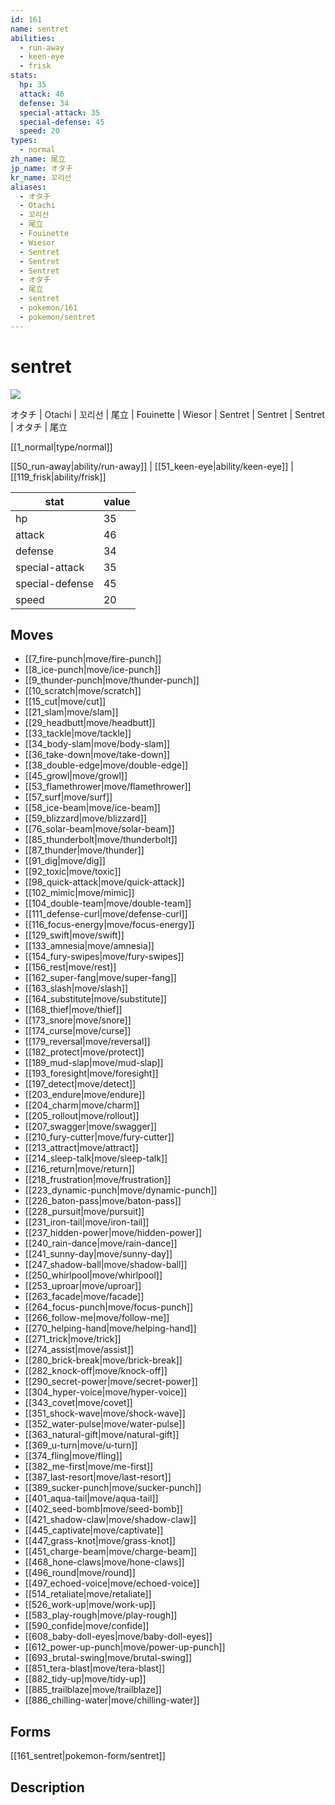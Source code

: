 ```yaml
---
id: 161
name: sentret
abilities:
  - run-away
  - keen-eye
  - frisk
stats:
  hp: 35
  attack: 46
  defense: 34
  special-attack: 35
  special-defense: 45
  speed: 20
types:
  - normal
zh_name: 尾立
jp_name: オタチ
kr_name: 꼬리선
aliases:
  - オタチ
  - Otachi
  - 꼬리선
  - 尾立
  - Fouinette
  - Wiesor
  - Sentret
  - Sentret
  - Sentret
  - オタチ
  - 尾立
  - sentret
  - pokemon/161
  - pokemon/sentret
---
```

# sentret

![](https://raw.githubusercontent.com/PokeAPI/sprites/master/sprites/pokemon/161.png)

オタチ | Otachi | 꼬리선 | 尾立 | Fouinette | Wiesor | Sentret | Sentret | Sentret | オタチ | 尾立

[[1_normal|type/normal]]

[[50_run-away|ability/run-away]] | [[51_keen-eye|ability/keen-eye]] | [[119_frisk|ability/frisk]]

|stat|value|
|---|---|
|hp|35|
|attack|46|
|defense|34|
|special-attack|35|
|special-defense|45|
|speed|20|


## Moves

- [[7_fire-punch|move/fire-punch]]
- [[8_ice-punch|move/ice-punch]]
- [[9_thunder-punch|move/thunder-punch]]
- [[10_scratch|move/scratch]]
- [[15_cut|move/cut]]
- [[21_slam|move/slam]]
- [[29_headbutt|move/headbutt]]
- [[33_tackle|move/tackle]]
- [[34_body-slam|move/body-slam]]
- [[36_take-down|move/take-down]]
- [[38_double-edge|move/double-edge]]
- [[45_growl|move/growl]]
- [[53_flamethrower|move/flamethrower]]
- [[57_surf|move/surf]]
- [[58_ice-beam|move/ice-beam]]
- [[59_blizzard|move/blizzard]]
- [[76_solar-beam|move/solar-beam]]
- [[85_thunderbolt|move/thunderbolt]]
- [[87_thunder|move/thunder]]
- [[91_dig|move/dig]]
- [[92_toxic|move/toxic]]
- [[98_quick-attack|move/quick-attack]]
- [[102_mimic|move/mimic]]
- [[104_double-team|move/double-team]]
- [[111_defense-curl|move/defense-curl]]
- [[116_focus-energy|move/focus-energy]]
- [[129_swift|move/swift]]
- [[133_amnesia|move/amnesia]]
- [[154_fury-swipes|move/fury-swipes]]
- [[156_rest|move/rest]]
- [[162_super-fang|move/super-fang]]
- [[163_slash|move/slash]]
- [[164_substitute|move/substitute]]
- [[168_thief|move/thief]]
- [[173_snore|move/snore]]
- [[174_curse|move/curse]]
- [[179_reversal|move/reversal]]
- [[182_protect|move/protect]]
- [[189_mud-slap|move/mud-slap]]
- [[193_foresight|move/foresight]]
- [[197_detect|move/detect]]
- [[203_endure|move/endure]]
- [[204_charm|move/charm]]
- [[205_rollout|move/rollout]]
- [[207_swagger|move/swagger]]
- [[210_fury-cutter|move/fury-cutter]]
- [[213_attract|move/attract]]
- [[214_sleep-talk|move/sleep-talk]]
- [[216_return|move/return]]
- [[218_frustration|move/frustration]]
- [[223_dynamic-punch|move/dynamic-punch]]
- [[226_baton-pass|move/baton-pass]]
- [[228_pursuit|move/pursuit]]
- [[231_iron-tail|move/iron-tail]]
- [[237_hidden-power|move/hidden-power]]
- [[240_rain-dance|move/rain-dance]]
- [[241_sunny-day|move/sunny-day]]
- [[247_shadow-ball|move/shadow-ball]]
- [[250_whirlpool|move/whirlpool]]
- [[253_uproar|move/uproar]]
- [[263_facade|move/facade]]
- [[264_focus-punch|move/focus-punch]]
- [[266_follow-me|move/follow-me]]
- [[270_helping-hand|move/helping-hand]]
- [[271_trick|move/trick]]
- [[274_assist|move/assist]]
- [[280_brick-break|move/brick-break]]
- [[282_knock-off|move/knock-off]]
- [[290_secret-power|move/secret-power]]
- [[304_hyper-voice|move/hyper-voice]]
- [[343_covet|move/covet]]
- [[351_shock-wave|move/shock-wave]]
- [[352_water-pulse|move/water-pulse]]
- [[363_natural-gift|move/natural-gift]]
- [[369_u-turn|move/u-turn]]
- [[374_fling|move/fling]]
- [[382_me-first|move/me-first]]
- [[387_last-resort|move/last-resort]]
- [[389_sucker-punch|move/sucker-punch]]
- [[401_aqua-tail|move/aqua-tail]]
- [[402_seed-bomb|move/seed-bomb]]
- [[421_shadow-claw|move/shadow-claw]]
- [[445_captivate|move/captivate]]
- [[447_grass-knot|move/grass-knot]]
- [[451_charge-beam|move/charge-beam]]
- [[468_hone-claws|move/hone-claws]]
- [[496_round|move/round]]
- [[497_echoed-voice|move/echoed-voice]]
- [[514_retaliate|move/retaliate]]
- [[526_work-up|move/work-up]]
- [[583_play-rough|move/play-rough]]
- [[590_confide|move/confide]]
- [[608_baby-doll-eyes|move/baby-doll-eyes]]
- [[612_power-up-punch|move/power-up-punch]]
- [[693_brutal-swing|move/brutal-swing]]
- [[851_tera-blast|move/tera-blast]]
- [[882_tidy-up|move/tidy-up]]
- [[885_trailblaze|move/trailblaze]]
- [[886_chilling-water|move/chilling-water]]

## Forms



[[161_sentret|pokemon-form/sentret]]

## Description




